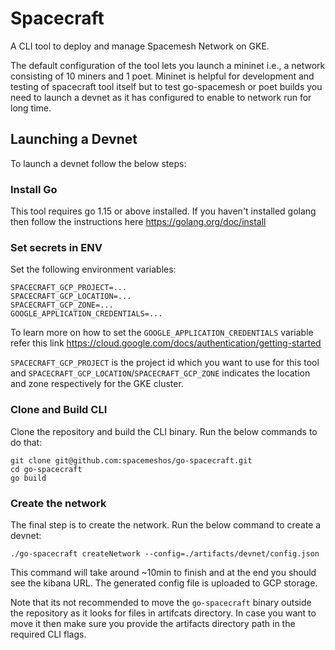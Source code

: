 # Spacecraft

A CLI tool to deploy and manage Spacemesh Network on GKE. 

The default configuration of the tool lets you launch a mininet i.e., a network consisting of 10 miners and 1 poet. Mininet is helpful for development and testing of spacecraft tool itself but to test go-spacemesh or poet builds you need to launch a devnet as it has configured to enable to network run for long time.

## Launching a Devnet

To launch a devnet follow the below steps:

### Install Go

This tool requires go 1.15 or above installed. If you haven't installed golang then follow the instructions here https://golang.org/doc/install

### Set secrets in ENV

Set the following environment variables:

```
SPACECRAFT_GCP_PROJECT=...
SPACECRAFT_GCP_LOCATION=...
SPACECRAFT_GCP_ZONE=...
GOOGLE_APPLICATION_CREDENTIALS=...
```

To learn more on how to set the `GOOGLE_APPLICATION_CREDENTIALS` variable refer this link https://cloud.google.com/docs/authentication/getting-started

`SPACECRAFT_GCP_PROJECT` is the project id which you want to use for this tool and `SPACECRAFT_GCP_LOCATION`/`SPACECRAFT_GCP_ZONE` indicates the location and zone respectively for the GKE cluster.

### Clone and Build CLI

Clone the repository and build the CLI binary. Run the below commands to do that:

```
git clone git@github.com:spacemeshos/go-spacecraft.git
cd go-spacecraft
go build
```

### Create the network

The final step is to create the network. Run the below command to create a devnet:

```
./go-spacecraft createNetwork --config=./artifacts/devnet/config.json
```

This command will take around ~10min to finish and at the end you should see the kibana URL. The generated config file is uploaded to GCP storage. 

Note that its not recommended to move the `go-spacecraft` binary outside the repository as it looks for files in artifcats directory. In case you want to move it then make sure you provide the artifacts directory path in the required CLI flags.
